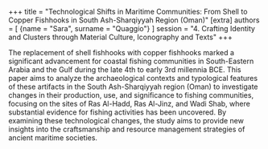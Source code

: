 +++
title = "Technological Shifts in Maritime Communities: From Shell to Copper Fishhooks in South Ash-Sharqiyyah Region (Oman)"
[extra]
authors = [
    {name = "Sara", surname = "Quaggio"}
]
session = "4. Crafting Identity and Clusters through Material Culture, Iconography and Texts"
+++

The replacement of shell fishhooks with copper fishhooks marked a significant advancement for coastal fishing communities in South-Eastern Arabia and the Gulf during the late 4th to early 3rd millennia BCE. This paper aims to analyze the archaeological contexts and typological features of these artifacts in the South Ash-Sharqiyyah region (Oman) to investigate changes in their production, use, and significance to fishing communities, focusing on the sites of Ras Al-Hadd, Ras Al-Jinz, and Wadi Shab, where substantial evidence for fishing activities has been uncovered. By examining these technological changes, the study aims to provide new insights into the craftsmanship and resource management strategies of ancient maritime societies.


